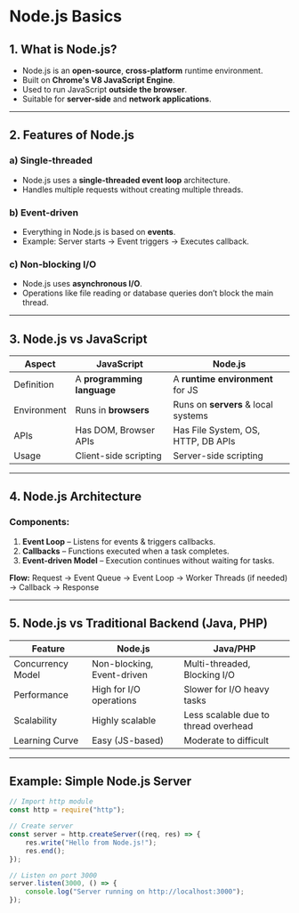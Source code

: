 # Node.js Basics

## 1. What is Node.js?
- Node.js is an **open-source**, **cross-platform** runtime environment.
- Built on **Chrome's V8 JavaScript Engine**.
- Used to run JavaScript **outside the browser**.
- Suitable for **server-side** and **network applications**.

---

## 2. Features of Node.js

### a) Single-threaded
- Node.js uses a **single-threaded event loop** architecture.
- Handles multiple requests without creating multiple threads.

### b) Event-driven
- Everything in Node.js is based on **events**.
- Example: Server starts → Event triggers → Executes callback.

### c) Non-blocking I/O
- Node.js uses **asynchronous I/O**.
- Operations like file reading or database queries don’t block the main thread.

---

## 3. Node.js vs JavaScript

| Aspect           | JavaScript                               | Node.js                                  |
|------------------|-------------------------------------------|------------------------------------------|
| Definition        | A **programming language**               | A **runtime environment** for JS          |
| Environment       | Runs in **browsers**                     | Runs on **servers** & local systems        |
| APIs              | Has DOM, Browser APIs                    | Has File System, OS, HTTP, DB APIs         |
| Usage             | Client-side scripting                   | Server-side scripting                     |

---

## 4. Node.js Architecture

### Components:
1. **Event Loop** – Listens for events & triggers callbacks.
2. **Callbacks** – Functions executed when a task completes.
3. **Event-driven Model** – Execution continues without waiting for tasks.

**Flow:**
Request → Event Queue → Event Loop → Worker Threads (if needed) → Callback → Response

---

## 5. Node.js vs Traditional Backend (Java, PHP)

| Feature             | Node.js                      | Java/PHP                              |
|---------------------|-------------------------------|---------------------------------------|
| Concurrency Model    | Non-blocking, Event-driven     | Multi-threaded, Blocking I/O           |
| Performance         | High for I/O operations        | Slower for I/O heavy tasks             |
| Scalability         | Highly scalable                | Less scalable due to thread overhead   |
| Learning Curve       | Easy (JS-based)               | Moderate to difficult                  |

---

## Example: Simple Node.js Server
```js
// Import http module
const http = require("http");

// Create server
const server = http.createServer((req, res) => {
    res.write("Hello from Node.js!");
    res.end();
});

// Listen on port 3000
server.listen(3000, () => {
    console.log("Server running on http://localhost:3000");
});
